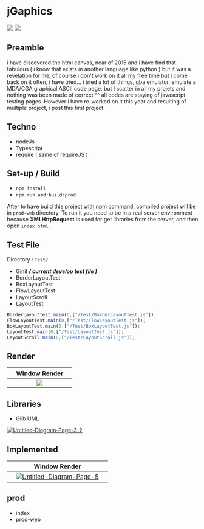 # jGaphics

<img src="https://img.shields.io/badge/Git version-0.0.1-yellowgreen"/> <img src="https://img.shields.io/github/languages/top/devGnode/jgraphics"/> 

## Preamble

i have discovered the html canvas, near of 2015 and i have find that fabulous  ( i know that exists in another language like python ) but it was a revelation for me, of course i don't work on it all my free time but i come back on it often, i have tried... i tried a lot of things, gba emulator, emulate a MDA/CGA graphical ASCII code page,  but I scatter in all my projets and nothing was been made of correct ^^ all codes are staying of  javascript testing pages.  However i have re-worked on it this year and resulting of multiple project, i post this first project. 

## Techno

- nodeJs
- Typescript
- require ( same of requireJS )

## Set-up / Build

- `npm install`
- `npm run amd:build:prod`

After to have build this project with npm command, compiled project will be in `prod-web` directory.
To run it you need to be in a real server environment because **XMLHttpRequest** is used for get libraries from the server, and then open `index.html`.


## Test File

Directory : `Test/`

- Ginit ***( current develop test file )***
- BorderLayoutTest
- BoxLayoutTest
- FlowLayoutTest
- LayoutScroll
- LayoutTest

````typescript
BorderLayoutTest.main(0,["/Test/BorderLayoutTest.js"]);
FlowLayoutTest.main(0,["/Test/FlowLayoutTest.js"]);
BoxLayoutTest.main(0,["/Test/BoxLayoutTest.js"]);
LayoutTest.main(0,["/Test/LayoutTest.js"]);
LayoutScroll.main(0,["/Test/LayoutScroll.js"]);
````
## Render 

|  | Window Render    |  |
| :--------------- |:---------------:| -----:|
|   |<img src="https://i.ibb.co/vdk7QB5/framerender.png">| |

## Libraries

- Glib UML

<a href="https://ibb.co/ysXscpR"><img src="https://i.ibb.co/6sms78Z/Untitled-Diagram-Page-3-2.png" alt="Untitled-Diagram-Page-3-2" border="0"></a>

## Implemented

|  | Window Render    |  |
| :--------------- |:---------------:| -----:|
|   |<a href="https://ibb.co/F51qK1C"><img src="https://i.ibb.co/9b03N0S/Untitled-Diagram-Page-5.png" alt="Untitled-Diagram-Page-5" border="0" /></a>| |

## prod

- index 
- prod-web
